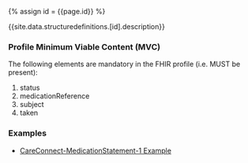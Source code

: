 
{% assign id = {{page.id}} %}

{{site.data.structuredefinitions.[id].description}}

### Profile Minimum Viable Content (MVC) ###

The following elements are mandatory in the FHIR profile (i.e. MUST be present):

1.	status
2.	medicationReference
3.	subject
4.	taken

### Examples ###

- [CareConnect-MedicationStatement-1 Example](CareConnect-MedicationStatement-Example-1.html)
